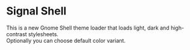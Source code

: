 # Signal Shell     
This is a new Gnome Shell theme loader that loads light, dark and high-contrast stylesheets.            
Optionally you can choose default color variant.
